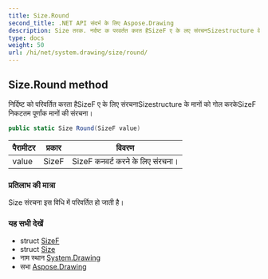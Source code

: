 ```yaml
---
title: Size.Round
second_title: .NET API संदर्भ के लिए Aspose.Drawing
description: Size तरक. नर्दष्ट क परवर्तत करत हैSizeF ए के लए संरचनSizestructure के मनं क गल करकेSizeF नकटतम पूर्णंक मनं क संरचन
type: docs
weight: 50
url: /hi/net/system.drawing/size/round/
---
```

## Size.Round method

निर्दिष्ट को परिवर्तित करता हैSizeF ए के लिए संरचनाSizestructure के मानों को गोल करकेSizeF निकटतम पूर्णांक मानों की संरचना।

```csharp
public static Size Round(SizeF value)
```

| पैरामीटर | प्रकार | विवरण |
| --- | --- | --- |
| value | SizeF | SizeF कनवर्ट करने के लिए संरचना। |

### प्रतिलाभ की मात्रा

Size संरचना इस विधि में परिवर्तित हो जाती है।

### यह सभी देखें

* struct [SizeF](../../sizef/)
* struct [Size](../)
* नाम स्थान [System.Drawing](../../size/)
* सभा [Aspose.Drawing](../../../)


